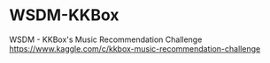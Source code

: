 # WSDM-KKBox
WSDM - KKBox's Music Recommendation Challenge
https://www.kaggle.com/c/kkbox-music-recommendation-challenge
